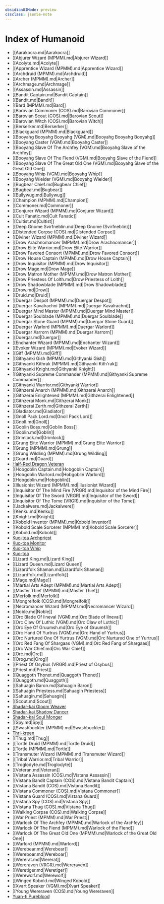```yaml
---
obsidianUIMode: preview
cssclass: json5e-note
---
```

# Index of Humanoid

- [[Aarakocra.md|Aarakocra]]
- [[Abjurer Wizard (MPMM).md|Abjurer Wizard]]
- [[Acolyte.md|Acolyte]]
- [[Apprentice Wizard (MPMM).md|Apprentice Wizard]]
- [[Archdruid (MPMM).md|Archdruid]]
- [[Archer (MPMM).md|Archer]]
- [[Archmage.md|Archmage]]
- [[Assassin.md|Assassin]]
- [[Bandit Captain.md|Bandit Captain]]
- [[Bandit.md|Bandit]]
- [[Bard (MPMM).md|Bard]]
- [[Barovian Commoner (COS).md|Barovian Commoner]]
- [[Barovian Scout (COS).md|Barovian Scout]]
- [[Barovian Witch (COS).md|Barovian Witch]]
- [[Berserker.md|Berserker]]
- [[Blackguard (MPMM).md|Blackguard]]
- [[Booyahg Booyahg Booyahg (VGM).md|Booyahg Booyahg Booyahg]]
- [[Booyahg Caster (VGM).md|Booyahg Caster]]
- [[Booyahg Slave Of The Archfey (VGM).md|Booyahg Slave of the Archfey]]
- [[Booyahg Slave Of The Fiend (VGM).md|Booyahg Slave of the Fiend]]
- [[Booyahg Slave Of The Great Old One (VGM).md|Booyahg Slave of the Great Old One]]
- [[Booyahg Whip (VGM).md|Booyahg Whip]]
- [[Booyahg Wielder (VGM).md|Booyahg Wielder]]
- [[Bugbear Chief.md|Bugbear Chief]]
- [[Bugbear.md|Bugbear]]
- [[Bullywug.md|Bullywug]]
- [[Champion (MPMM).md|Champion]]
- [[Commoner.md|Commoner]]
- [[Conjurer Wizard (MPMM).md|Conjurer Wizard]]
- [[Cult Fanatic.md|Cult Fanatic]]
- [[Cultist.md|Cultist]]
- [[Deep Gnome Svirfneblin.md|Deep Gnome (Svirfneblin)]]
- [[Distended Corpse (COS).md|Distended Corpse]]
- [[Diviner Wizard (MPMM).md|Diviner Wizard]]
- [[Drow Arachnomancer (MPMM).md|Drow Arachnomancer]]
- [[Drow Elite Warrior.md|Drow Elite Warrior]]
- [[Drow Favored Consort (MPMM).md|Drow Favored Consort]]
- [[Drow House Captain (MPMM).md|Drow House Captain]]
- [[Drow Inquisitor (MPMM).md|Drow Inquisitor]]
- [[Drow Mage.md|Drow Mage]]
- [[Drow Matron Mother (MPMM).md|Drow Matron Mother]]
- [[Drow Priestess Of Lolth.md|Drow Priestess of Lolth]]
- [[Drow Shadowblade (MPMM).md|Drow Shadowblade]]
- [[Drow.md|Drow]]
- [[Druid.md|Druid]]
- [[Duergar Despot (MPMM).md|Duergar Despot]]
- [[Duergar Kavalrachni (MPMM).md|Duergar Kavalrachni]]
- [[Duergar Mind Master (MPMM).md|Duergar Mind Master]]
- [[Duergar Soulblade (MPMM).md|Duergar Soulblade]]
- [[Duergar Stone Guard (MPMM).md|Duergar Stone Guard]]
- [[Duergar Warlord (MPMM).md|Duergar Warlord]]
- [[Duergar Xarrorn (MPMM).md|Duergar Xarrorn]]
- [[Duergar.md|Duergar]]
- [[Enchanter Wizard (MPMM).md|Enchanter Wizard]]
- [[Evoker Wizard (MPMM).md|Evoker Wizard]]
- [[Giff (MPMM).md|Giff]]
- [[Githyanki Gish (MPMM).md|Githyanki Gish]]
- [[Githyanki Kithrak (MPMM).md|Githyanki Kith'rak]]
- [[Githyanki Knight.md|Githyanki Knight]]
- [[Githyanki Supreme Commander (MPMM).md|Githyanki Supreme Commander]]
- [[Githyanki Warrior.md|Githyanki Warrior]]
- [[Githzerai Anarch (MPMM).md|Githzerai Anarch]]
- [[Githzerai Enlightened (MPMM).md|Githzerai Enlightened]]
- [[Githzerai Monk.md|Githzerai Monk]]
- [[Githzerai Zerth.md|Githzerai Zerth]]
- [[Gladiator.md|Gladiator]]
- [[Gnoll Pack Lord.md|Gnoll Pack Lord]]
- [[Gnoll.md|Gnoll]]
- [[Goblin Boss.md|Goblin Boss]]
- [[Goblin.md|Goblin]]
- [[Grimlock.md|Grimlock]]
- [[Grung Elite Warrior (MPMM).md|Grung Elite Warrior]]
- [[Grung (MPMM).md|Grung]]
- [[Grung Wildling (MPMM).md|Grung Wildling]]
- [[Guard.md|Guard]]
- [Half-Red Dragon Veteran](half-red-dragon-veteran.md)
- [[Hobgoblin Captain.md|Hobgoblin Captain]]
- [[Hobgoblin Warlord.md|Hobgoblin Warlord]]
- [[Hobgoblin.md|Hobgoblin]]
- [[Illusionist Wizard (MPMM).md|Illusionist Wizard]]
- [[Inquisitor Of The Mind Fire (VRGR).md|Inquisitor of the Mind Fire]]
- [[Inquisitor Of The Sword (VRGR).md|Inquisitor of the Sword]]
- [[Inquisitor Of The Tome (VRGR).md|Inquisitor of the Tome]]
- [[Jackalwere.md|Jackalwere]]
- [[Kenku.md|Kenku]]
- [[Knight.md|Knight]]
- [[Kobold Inventor (MPMM).md|Kobold Inventor]]
- [[Kobold Scale Sorcerer (MPMM).md|Kobold Scale Sorcerer]]
- [[Kobold.md|Kobold]]
- [Kuo-toa Archpriest](kuo-toa-archpriest.md)
- [Kuo-toa Monitor](kuo-toa-monitor.md)
- [Kuo-toa Whip](kuo-toa-whip.md)
- [Kuo-toa](kuo-toa.md)
- [[Lizard King.md|Lizard King]]
- [[Lizard Queen.md|Lizard Queen]]
- [[Lizardfolk Shaman.md|Lizardfolk Shaman]]
- [[Lizardfolk.md|Lizardfolk]]
- [[Mage.md|Mage]]
- [[Martial Arts Adept (MPMM).md|Martial Arts Adept]]
- [[Master Thief (MPMM).md|Master Thief]]
- [[Merfolk.md|Merfolk]]
- [[Mongrelfolk (COS).md|Mongrelfolk]]
- [[Necromancer Wizard (MPMM).md|Necromancer Wizard]]
- [[Noble.md|Noble]]
- [[Orc Blade Of Ilneval (VGM).md|Orc Blade of Ilneval]]
- [[Orc Claw Of Luthic (VGM).md|Orc Claw of Luthic]]
- [[Orc Eye Of Gruumsh.md|Orc Eye of Gruumsh]]
- [[Orc Hand Of Yurtrus (VGM).md|Orc Hand of Yurtrus]]
- [[Orc Nurtured One Of Yurtrus (VGM).md|Orc Nurtured One of Yurtrus]]
- [[Orc Red Fang Of Shargaas (VGM).md|Orc Red Fang of Shargaas]]
- [[Orc War Chief.md|Orc War Chief]]
- [[Orc.md|Orc]]
- [[Orog.md|Orog]]
- [[Priest Of Osybus (VRGR).md|Priest of Osybus]]
- [[Priest.md|Priest]]
- [[Quaggoth Thonot.md|Quaggoth Thonot]]
- [[Quaggoth.md|Quaggoth]]
- [[Sahuagin Baron.md|Sahuagin Baron]]
- [[Sahuagin Priestess.md|Sahuagin Priestess]]
- [[Sahuagin.md|Sahuagin]]
- [[Scout.md|Scout]]
- [Shadar-kai Gloom Weaver](shadar-kai-gloom-weaver-mpmm.md)
- [Shadar-kai Shadow Dancer](shadar-kai-shadow-dancer-mpmm.md)
- [Shadar-kai Soul Monger](shadar-kai-soul-monger-mpmm.md)
- [[Spy.md|Spy]]
- [[Swashbuckler (MPMM).md|Swashbuckler]]
- [Thri-kreen](thri-kreen.md)
- [[Thug.md|Thug]]
- [[Tortle Druid (MPMM).md|Tortle Druid]]
- [[Tortle (MPMM).md|Tortle]]
- [[Transmuter Wizard (MPMM).md|Transmuter Wizard]]
- [[Tribal Warrior.md|Tribal Warrior]]
- [[Troglodyte.md|Troglodyte]]
- [[Veteran.md|Veteran]]
- [[Vistana Assassin (COS).md|Vistana Assassin]]
- [[Vistana Bandit Captain (COS).md|Vistana Bandit Captain]]
- [[Vistana Bandit (COS).md|Vistana Bandit]]
- [[Vistana Commoner (COS).md|Vistana Commoner]]
- [[Vistana Guard (COS).md|Vistana Guard]]
- [[Vistana Spy (COS).md|Vistana Spy]]
- [[Vistana Thug (COS).md|Vistana Thug]]
- [[Walking Corpse (COS).md|Walking Corpse]]
- [[War Priest (MPMM).md|War Priest]]
- [[Warlock Of The Archfey (MPMM).md|Warlock of the Archfey]]
- [[Warlock Of The Fiend (MPMM).md|Warlock of the Fiend]]
- [[Warlock Of The Great Old One (MPMM).md|Warlock of the Great Old One]]
- [[Warlord (MPMM).md|Warlord]]
- [[Werebear.md|Werebear]]
- [[Wereboar.md|Wereboar]]
- [[Wererat.md|Wererat]]
- [[Wereraven (VRGR).md|Wereraven]]
- [[Weretiger.md|Weretiger]]
- [[Werewolf.md|Werewolf]]
- [[Winged Kobold.md|Winged Kobold]]
- [[Xvart Speaker (VGM).md|Xvart Speaker]]
- [[Young Wereraven (COS).md|Young Wereraven]]
- [Yuan-ti Pureblood](yuan-ti-pureblood.md)
